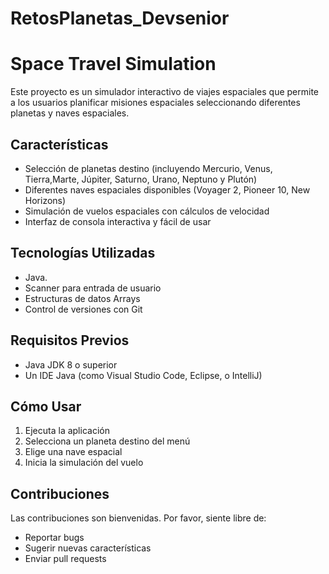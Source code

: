 # RetosPlanetas_Devsenior
# Space Travel Simulation

Este proyecto es un simulador interactivo de viajes espaciales que permite a los usuarios planificar misiones espaciales seleccionando diferentes planetas y naves espaciales.

## Características

- Selección de planetas destino (incluyendo Mercurio, Venus, Tierra,Marte, Júpiter, Saturno, Urano, Neptuno y Plutón)
- Diferentes naves espaciales disponibles (Voyager 2, Pioneer 10, New Horizons)
- Simulación de vuelos espaciales con cálculos de velocidad
- Interfaz de consola interactiva y fácil de usar

## Tecnologías Utilizadas

- Java.
- Scanner para entrada de usuario
- Estructuras de datos Arrays
- Control de versiones con Git

## Requisitos Previos

- Java JDK 8 o superior
- Un IDE Java (como Visual Studio Code, Eclipse, o IntelliJ)

## Cómo Usar

1. Ejecuta la aplicación
2. Selecciona un planeta destino del menú
3. Elige una nave espacial
4. Inicia la simulación del vuelo
## Contribuciones

Las contribuciones son bienvenidas. Por favor, siente libre de:
- Reportar bugs
- Sugerir nuevas características
- Enviar pull requests


